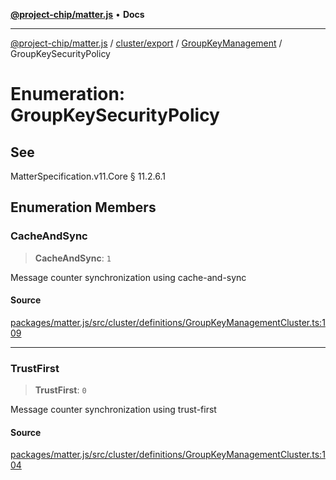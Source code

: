 [**@project-chip/matter.js**](../../../../../README.md) • **Docs**

***

[@project-chip/matter.js](../../../../../modules.md) / [cluster/export](../../../README.md) / [GroupKeyManagement](../README.md) / GroupKeySecurityPolicy

# Enumeration: GroupKeySecurityPolicy

## See

MatterSpecification.v11.Core § 11.2.6.1

## Enumeration Members

### CacheAndSync

> **CacheAndSync**: `1`

Message counter synchronization using cache-and-sync

#### Source

[packages/matter.js/src/cluster/definitions/GroupKeyManagementCluster.ts:109](https://github.com/project-chip/matter.js/blob/7a8cbb56b87d4ccf34bec5a9a95ab40a1711324f/packages/matter.js/src/cluster/definitions/GroupKeyManagementCluster.ts#L109)

***

### TrustFirst

> **TrustFirst**: `0`

Message counter synchronization using trust-first

#### Source

[packages/matter.js/src/cluster/definitions/GroupKeyManagementCluster.ts:104](https://github.com/project-chip/matter.js/blob/7a8cbb56b87d4ccf34bec5a9a95ab40a1711324f/packages/matter.js/src/cluster/definitions/GroupKeyManagementCluster.ts#L104)
